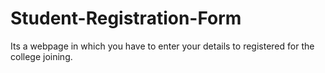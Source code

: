 # Student-Registration-Form
Its a webpage in which you have to enter your details to registered for the college joining.
